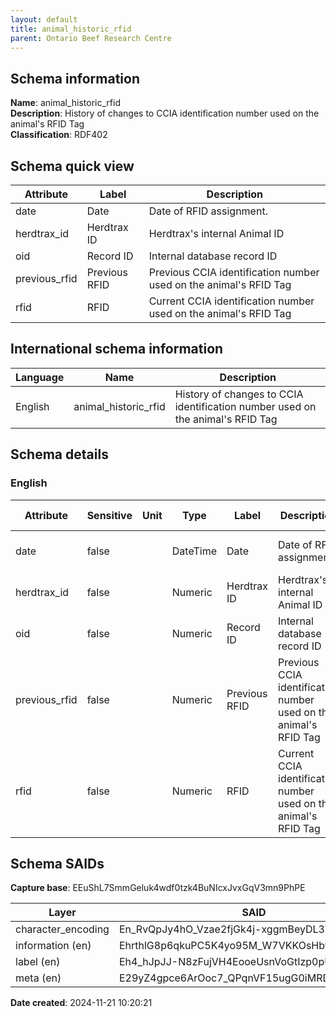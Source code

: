 ```yaml
---
layout: default  
title: animal_historic_rfid
parent: Ontario Beef Research Centre  
---
```


## Schema information

**Name**: animal_historic_rfid  
**Description**: History of changes to CCIA identification number used on the animal's RFID Tag  
**Classification**: RDF402  


## Schema quick view

| Attribute | Label | Description |
| --- | --- | --- |
| date | Date | Date of RFID assignment. |
| herdtrax_id | Herdtrax ID | Herdtrax's internal Animal ID |
| oid | Record ID | Internal database record ID |
| previous_rfid | Previous RFID | Previous CCIA identification number used on the animal's RFID Tag |
| rfid | RFID | Current CCIA identification number used on the animal's RFID Tag |

## International schema information

| Language | Name | Description |
| --- | --- | --- |
| English | animal_historic_rfid | History of changes to CCIA identification number used on the animal's RFID Tag |

## Schema details

### English

| Attribute | Sensitive | Unit | Type | Label | Description | List | Character encoding |
| --- | --- | --- | --- | --- | --- | --- | --- |
| date | false |  | DateTime | Date | Date of RFID assignment. | Not a list | utf-8 |
| herdtrax_id | false |  | Numeric | Herdtrax ID | Herdtrax's internal Animal ID | Not a list | utf-8 |
| oid | false |  | Numeric | Record ID | Internal database record ID | Not a list | utf-8 |
| previous_rfid | false |  | Numeric | Previous RFID | Previous CCIA identification number used on the animal's RFID Tag | Not a list | utf-8 |
| rfid | false |  | Numeric | RFID | Current CCIA identification number used on the animal's RFID Tag | Not a list | utf-8 |

## Schema SAIDs

**Capture base**: EEuShL7SmmGeluk4wdf0tzk4BuNIcxJvxGqV3mn9PhPE

| Layer | SAID |
| --- | --- |
| character_encoding | En_RvQpJy4hO_Vzae2fjGk4j-xggmBeyDL3WvAjIe38M |
| information (en) | EhrthlG8p6qkuPC5K4yo95M_W7VKKOsHbyu-Kd7COllI |
| label (en) | Eh4_hJpJJ-N8zFujVH4EooeUsnVoGtIzp0pU3zqTYjNg |
| meta (en) | E29yZ4gpce6ArOoc7_QPqnVF15ugG0iMRD9gdFjXdWiY |

**Date created**: 2024-11-21 10:20:21

